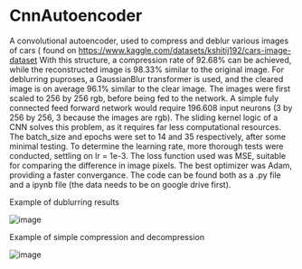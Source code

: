 # CnnAutoencoder
A convolutional autoencoder, used to compress and deblur various images of cars ( found on https://www.kaggle.com/datasets/kshitij192/cars-image-dataset
With this structure, a compression rate of 92.68% can be achieved, while the reconstructed image is 98.33% similar to the original image.
For deblurring puproses, a GaussianBlur transformer is used, and the cleared image is on average 96.1% similar to the clear image.
The images were first scaled to 256 by 256 rgb, before being fed to the network. A simple fuly connected feed forward network would require 196.608 input neurons (3 by 256 by 256, 3 because the images are rgb).
The sliding kernel logic of a CNN solves this problem, as it requires far less computational resources.
The batch_size and epochs were set to 14 and 35 respectively, after some minimal testing. To determine the learning rate, more thorough tests were conducted, settling on lr = 1e-3. 
The loss function used was MSE, suitable for comparing the difference in image pixels. The best optimizer was Adam, providing a faster convergance. 
The code can be found both as a .py file and a ipynb file (the data needs to be on google drive first).

Example of dublurring results

![image](https://github.com/thatweirdboi93/CnnAutoencoder/assets/56234672/9028f130-c7fa-4edd-828c-4c5e7ef2d0ce)

Example of simple compression and decompression

![image](https://github.com/thatweirdboi93/CnnAutoencoder/assets/56234672/e5cc1545-c9d0-474d-aaed-049ced3cc5c0)

